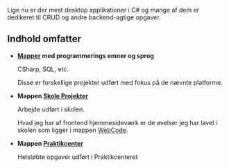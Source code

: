 Lige nu er der mest desktop applikationer i C# og mange af dem er dedikeret til CRUD og andre backend-agtige opgaver. 

## Indhold omfatter

- **[Mapper](https://github.com/MechanoRealist/Portfolio) med programmerings emner og sprog**

	CSharp, SQL, etc.
	
	Disse er forskellige projekter udført med fokus på de nævnte platforme.
	
	
	
- **Mappen [Skole Projekter](https://github.com/MechanoRealist/Portfolio/tree/master/Skole%20Projekter)**

	Arbejde udført i skolen.

	Hvad jeg har af frontend hjemmesideværk er de øvelser jeg har lavet i skolen som ligger i mappen [WebCode](https://github.com/MechanoRealist/Portfolio/tree/master/Skole%20Projekter/Hovedforl%C3%B8b%201/Clientside%20Programmering%20-%20HTML%20CSS/WebCode).
	
	
	
- **Mappen [Praktikcenter](https://github.com/MechanoRealist/Portfolio/tree/master/Praktikcenter)**

	Helstøbte opgaver udført i Praktikcenteret

